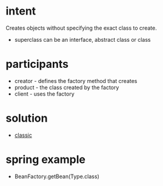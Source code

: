 # intent
Creates objects without specifying the exact class to create.
- superclass can be an interface, abstract class or class

# participants
- creator - defines the factory method that creates
- product - the class created by the factory
- client - uses the factory

# solution
- [classic](../../../src/main/java/com/sda/patterns/creational/factorymethod/ex1/Client.java)

# spring example
- BeanFactory.getBean(Type.class)
